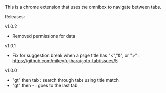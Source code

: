 This is a chrome extension that uses the omnibox to navigate between tabs.


Releases:

v1.0.2

* Removed permissions for data

v1.0.1

* Fix for suggestion break when a page title has "<","&", or ">" : https://github.com/mikeyfujihara/goto-tab/issues/5 


v1.0.0

* "gt" then tab : search through tabs using title match
* "gt" then - : goes to the last tab
